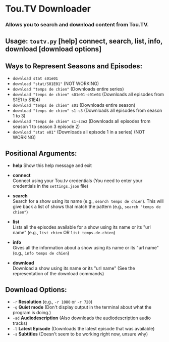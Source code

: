 # Tou.TV Downloader
### Allows you to search and download content from Tou.TV.


## Usage: `toutv.py` [help] connect, search, list, info, download [download options]

## Ways to Represent Seasons and Episodes:
- `download stat s01e01`
- `download "stat/S01E01"` (NOT WORKING)
- `download "temps de chien"` (Downloads entire series)
- `download "temps de chien" s01e01-s01e04` (Downloads all episodes from S1E1 to S1E4)
- `download "temps de chien" s01` (Downloads entire season)
- `download "temps de chien" s1-s3` (Downloads all episodes from season 1 to 3)
- `download "temps de chien" s1-s3e2` (Downloads all episodes from season 1 to season 3 episode 2)
- `download "stat e01"` (Downloads all episode 1 in a series) (NOT WORKING)

## Positional Arguments:
- **help**
  Show this help message and exit

- **connect**  
  Connect using your Tou.tv credentials (You need to enter your credentials in the `settings.json` file)
  
- **search**  
  Search for a show using its name (e.g., `search temps de chien`). This will give back a list of shows that match the pattern (e.g., `search "temps de chien"`)

- **list**  
  Lists all the episodes available for a show using its name or its "url name" (e.g., `list chien` OR `list temps-de-chien`)

- **info**  
  Gives all the information about a show using its name or its "url name" (e.g., `info temps de chien`)

- **download**  
  Download a show using its name or its "url name" (See the representation of the download commands)

## Download Options:
- `-r`  **Resolution** (e.g., `-r 1080` or `-r 720`)
- `-q`  **Quiet mode** (Don't display output in the terminal about what the program is doing.)
- `-ad` **Audiodescription** (Also downloads the audiodescription audio tracks)
- `-l`  **Latest Episode** (Downloads the latest episode that was available)
- `-s`  **Subtitles** (Doesn't seem to be working right now, unsure why)